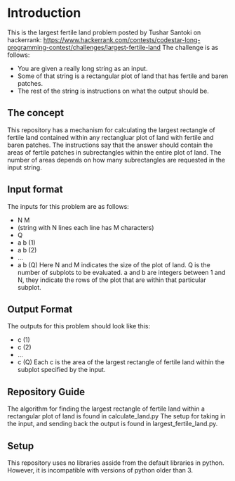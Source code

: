 # Introduction
This is the largest fertile land problem posted by Tushar Santoki on hackerrank:
https://www.hackerrank.com/contests/codestar-long-programming-contest/challenges/largest-fertile-land
The challenge is as follows:
- You are given a really long string as an input.
- Some of that string is a rectangular plot of land that has fertile and baren patches.
- The rest of the string is instructions on what the output should be.

## The concept
This repository has a mechanism for calculating the largest rectangle of fertile land contained within any rectangluar plot of land with fertile and baren patches. The instructions say that the answer should contain the areas of fertile patches in subrectangles within the entire plot of land. The number of areas depends on how many subrectangles are requested in the input string.

## Input format
The inputs for this problem are as follows:
 - N M
 - (string with N lines each line has M characters)
 - Q
 - a b (1)
 - a b (2)
 - ...
 - a b (Q)
Here N and M indicates the size of the plot of land.
Q is the number of subplots to be evaluated.
a and b are integers between 1 and N, they indicate the rows of the plot that are within that particular subplot.

## Output Format
The outputs for this problem should look like this:
 - c (1)
 - c (2)
 - ...
 - c (Q)
 Each c is the area of the largest rectangle of fertile land within the subplot specified by the input.

## Repository Guide
The algorithm for finding the largest rectangle of fertile land within a rectangular plot of land is found in calculate_land.py
The setup for taking in the input, and sending back the output is found in largest_fertile_land.py.

## Setup
This repository uses no libraries asside from the default libraries in python. However, it is incompatible with versions of python older than 3.